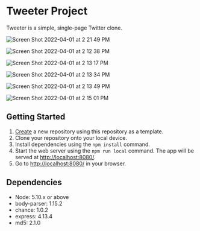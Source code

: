 # Tweeter Project

Tweeter is a simple, single-page Twitter clone.

![Screen Shot 2022-04-01 at 2 21 49 PM](https://user-images.githubusercontent.com/96452610/161320537-5b646c6d-e472-418a-9df0-6f2cc4e98e16.png)

![Screen Shot 2022-04-01 at 2 12 38 PM](https://user-images.githubusercontent.com/96452610/161320159-580e1e08-e40a-46e6-a4d7-91fa9e502519.png)

![Screen Shot 2022-04-01 at 2 13 17 PM](https://user-images.githubusercontent.com/96452610/161320177-08289da2-979f-4f65-9851-227190b200bc.png)

![Screen Shot 2022-04-01 at 2 13 34 PM](https://user-images.githubusercontent.com/96452610/161320188-b5ed1359-a34e-4dd2-b952-b8b170727093.png)

![Screen Shot 2022-04-01 at 2 13 49 PM](https://user-images.githubusercontent.com/96452610/161320195-64b4c61f-d9d6-4f2e-943f-e6638942703f.png)

![Screen Shot 2022-04-01 at 2 15 01 PM](https://user-images.githubusercontent.com/96452610/161320209-cd2c004d-e240-43a3-b99b-deedb6859fbd.png)



## Getting Started

1. [Create](https://docs.github.com/en/repositories/creating-and-managing-repositories/creating-a-repository-from-a-template) a new repository using this repository as a template.
2. Clone your repository onto your local device.
3. Install dependencies using the `npm install` command.
3. Start the web server using the `npm run local` command. The app will be served at <http://localhost:8080/>.
4. Go to <http://localhost:8080/> in your browser.

## Dependencies

- Node: 5.10.x or above
- body-parser: 1.15.2
- chance: 1.0.2
- express: 4.13.4
- md5: 2.1.0
